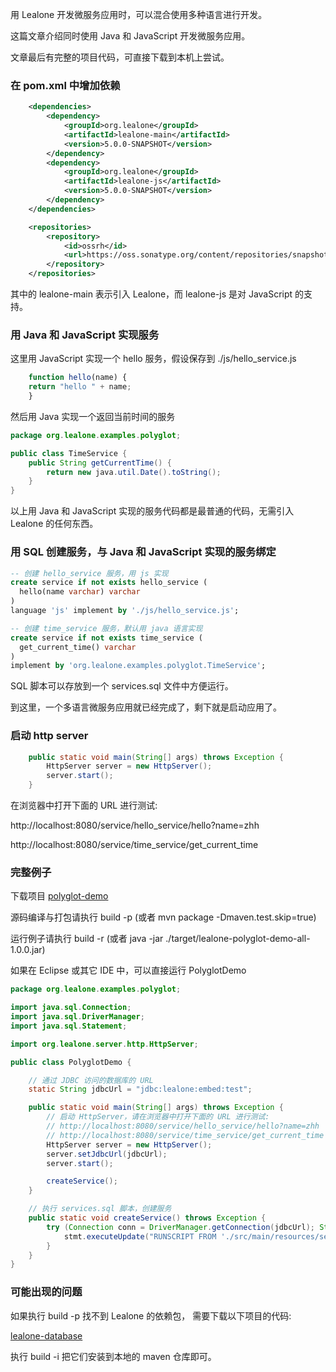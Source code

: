 用 Lealone 开发微服务应用时，可以混合使用多种语言进行开发。

这篇文章介绍同时使用 Java 和 JavaScript 开发微服务应用。

文章最后有完整的项目代码，可直接下载到本机上尝试。


### 在 pom.xml 中增加依赖

```xml
    <dependencies>
        <dependency>
            <groupId>org.lealone</groupId>
            <artifactId>lealone-main</artifactId>
            <version>5.0.0-SNAPSHOT</version>
        </dependency>
        <dependency>
            <groupId>org.lealone</groupId>
            <artifactId>lealone-js</artifactId>
            <version>5.0.0-SNAPSHOT</version>
        </dependency>
    </dependencies>

    <repositories>
        <repository>
            <id>ossrh</id>
            <url>https://oss.sonatype.org/content/repositories/snapshots</url>
        </repository>
    </repositories>
```

其中的 lealone-main 表示引入 Lealone，而 lealone-js 是对 JavaScript 的支持。


### 用 Java 和 JavaScript 实现服务

这里用 JavaScript 实现一个 hello 服务，假设保存到 ./js/hello_service.js

```JavaScript
    function hello(name) {
	return "hello " + name;
    }
```

然后用 Java 实现一个返回当前时间的服务

```java
package org.lealone.examples.polyglot;

public class TimeService {
    public String getCurrentTime() {
        return new java.util.Date().toString();
    }
}
```

以上用 Java 和 JavaScript 实现的服务代码都是最普通的代码，无需引入 Lealone 的任何东西。



### 用 SQL 创建服务，与 Java 和 JavaScript 实现的服务绑定

```SQL
-- 创建 hello_service 服务，用 js 实现
create service if not exists hello_service (
  hello(name varchar) varchar
)
language 'js' implement by './js/hello_service.js';
```

```SQL
-- 创建 time_service 服务，默认用 java 语言实现
create service if not exists time_service (
  get_current_time() varchar
)
implement by 'org.lealone.examples.polyglot.TimeService';
```

SQL 脚本可以存放到一个 services.sql 文件中方便运行。

到这里，一个多语言微服务应用就已经完成了，剩下就是启动应用了。


### 启动 http server

```java
    public static void main(String[] args) throws Exception { 
        HttpServer server = new HttpServer();
        server.start();
    }
```

在浏览器中打开下面的 URL 进行测试:

http://localhost:8080/service/hello_service/hello?name=zhh

http://localhost:8080/service/time_service/get_current_time


### 完整例子

下载项目 [polyglot-demo](https://github.com/lealone/Lealone-Examples/tree/main/polyglot-demo)

源码编译与打包请执行 build -p (或者 mvn package -Dmaven.test.skip=true)

运行例子请执行 build -r (或者 java -jar ./target/lealone-polyglot-demo-all-1.0.0.jar)

如果在 Eclipse 或其它 IDE 中，可以直接运行 PolyglotDemo

```java
package org.lealone.examples.polyglot;

import java.sql.Connection;
import java.sql.DriverManager;
import java.sql.Statement;

import org.lealone.server.http.HttpServer;

public class PolyglotDemo {

    // 通过 JDBC 访问的数据库的 URL
    static String jdbcUrl = "jdbc:lealone:embed:test";

    public static void main(String[] args) throws Exception {
        // 启动 HttpServer，请在浏览器中打开下面的 URL 进行测试:
        // http://localhost:8080/service/hello_service/hello?name=zhh
        // http://localhost:8080/service/time_service/get_current_time
        HttpServer server = new HttpServer();
        server.setJdbcUrl(jdbcUrl);
        server.start();

        createService();
    }

    // 执行 services.sql 脚本，创建服务
    public static void createService() throws Exception {
        try (Connection conn = DriverManager.getConnection(jdbcUrl); Statement stmt = conn.createStatement()) {
            stmt.executeUpdate("RUNSCRIPT FROM './src/main/resources/services.sql'");
        }
    }
}
```

### 可能出现的问题

如果执行 build -p 找不到 Lealone 的依赖包，
需要下载以下项目的代码: 

[lealone-database](https://github.com/lealone/Lealone)


执行 build -i 把它们安装到本地的 maven 仓库即可。

